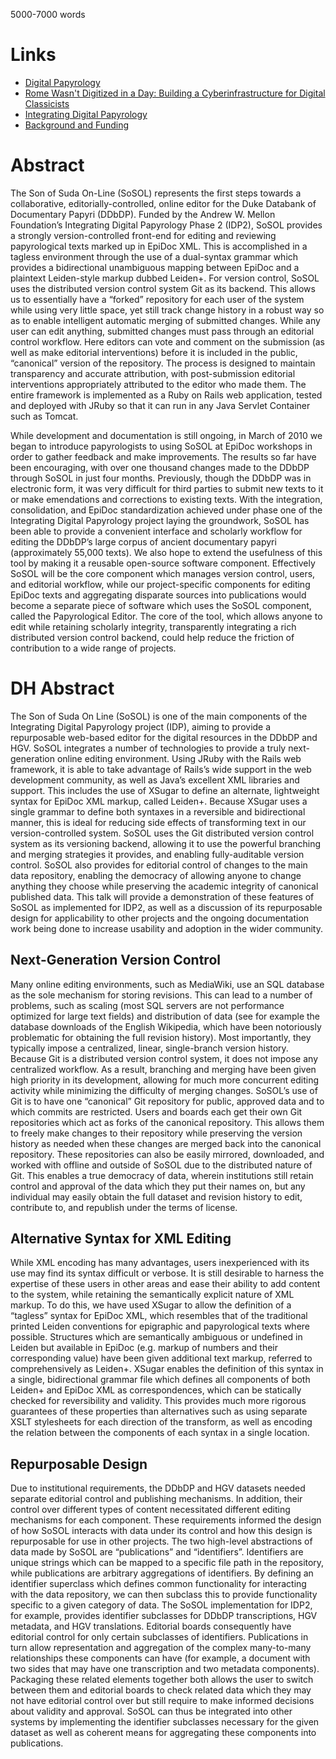 5000-7000 words

Links
=====

* [Digital Papyrology](http://www.stoa.org/archives/1263)
* [Rome Wasn't Digitized in a Day: Building a Cyberinfrastructure for Digital Classicists](http://www.clir.org/pubs/archives/Babeu2010.pdf)
* [Integrating Digital Papyrology](http://hdl.handle.net/2451/29592)
* [Background and Funding](http://idp.atlantides.org/trac/idp/wiki/BackgroundAndFunding)

Abstract
========

The Son of Suda On-Line (SoSOL) represents the first steps towards a
collaborative, editorially-controlled, online editor for the Duke Databank of
Documentary Papyri (DDbDP). Funded by the Andrew W. Mellon Foundation’s
Integrating Digital Papyrology Phase 2 (IDP2), SoSOL provides a strongly
version-controlled front-end for editing and reviewing papyrological texts
marked up in EpiDoc XML. This is accomplished in a tagless environment through
the use of a dual-syntax grammar which provides a bidirectional unambiguous
mapping between EpiDoc and a plaintext Leiden-style markup dubbed Leiden+. For
version control, SoSOL uses the distributed version control system Git as its
backend. This allows us to essentially have a “forked” repository for each
user of the system while using very little space, yet still track change
history in a robust way so as to enable intelligent automatic merging of
submitted changes. While any user can edit anything, submitted changes must
pass through an editorial control workflow. Here editors can vote and comment
on the submission (as well as make editorial interventions) before it is
included in the public, “canonical” version of the repository. The process is
designed to maintain transparency and accurate attribution, with
post-submission editorial interventions appropriately attributed to the editor
who made them. The entire framework is implemented as a Ruby on Rails web
application, tested and deployed with JRuby so that it can run in any Java
Servlet Container such as Tomcat.

While development and documentation is still ongoing, in March of 2010 we
began to introduce papyrologists to using SoSOL at EpiDoc workshops in order
to gather feedback and make improvements. The results so far have been
encouraging, with over one thousand changes made to the DDbDP through SoSOL in
just four months. Previously, though the DDbDP was in electronic form, it was
very difficult for third parties to submit new texts to it or make emendations
and corrections to existing texts. With the integration, consolidation, and
EpiDoc standardization achieved under phase one of the Integrating Digital
Papyrology project laying the groundwork, SoSOL has been able to provide a
convenient interface and scholarly workflow for editing the DDbDP’s large
corpus of ancient documentary papyri (approximately 55,000 texts). We also
hope to extend the usefulness of this tool by making it a reusable open-source
software component. Effectively SoSOL will be the core component which manages
version control, users, and editorial workflow, while our project-specific
components for editing EpiDoc texts and aggregating disparate sources into
publications would become a separate piece of software which uses the SoSOL
component, called the Papyrological Editor. The core of the tool, which allows
anyone to edit while retaining scholarly integrity, transparently integrating
a rich distributed version control backend, could help reduce the friction of
contribution to a wide range of projects.

DH Abstract
===========

The Son of Suda On Line (SoSOL) is one of the main components of the
Integrating Digital Papyrology project (IDP), aiming to provide a repurposable
web-based editor for the digital resources in the DDbDP and HGV. SoSOL
integrates a number of technologies to provide a truly next-generation online
editing environment. Using JRuby with the Rails web framework, it is able to
take advantage of Rails’s wide support in the web development community, as
well as Java’s excellent XML libraries and support. This includes the use of
XSugar to define an alternate, lightweight syntax for EpiDoc XML markup,
called Leiden+. Because XSugar uses a single grammar to define both syntaxes
in a reversible and bidirectional manner, this is ideal for reducing side
effects of transforming text in our version-controlled system. SoSOL uses the
Git distributed version control system as its versioning backend, allowing it
to use the powerful branching and merging strategies it provides, and enabling
fully-auditable version control. SoSOL also provides for editorial control of
changes to the main data repository, enabling the democracy of allowing anyone
to change anything they choose while preserving the academic integrity of
canonical published data. This talk will provide a demonstration of these
features of SoSOL as implemented for IDP2, as well as a discussion of its
repurposable design for applicability to other projects and the ongoing
documentation work being done to increase usability and adoption in the wider
community.

Next-Generation Version Control
-------------------------------
Many online editing environments, such as MediaWiki, use an SQL database as
the sole mechanism for storing revisions. This can lead to a number of
problems, such as scaling (most SQL servers are not performance optimized for
large text fields) and distribution of data (see for example the database
downloads of the English Wikipedia, which have been notoriously problematic
for obtaining the full revision history). Most importantly, they typically
impose a centralized, linear, single-branch version history. Because Git is a
distributed version control system, it does not impose any centralized
workflow. As a result, branching and merging have been given high priority in
its development, allowing for much more concurrent editing activity while
minimizing the difficulty of merging changes. SoSOL’s use of Git is to have
one “canonical” Git repository for public, approved data and to which commits
are restricted. Users and boards each get their own Git repositories which act
as forks of the canonical repository. This allows them to freely make changes
to their repository while preserving the version history as needed when these
changes are merged back into the canonical repository. These repositories can
also be easily mirrored, downloaded, and worked with offline and outside of
SoSOL due to the distributed nature of Git. This enables a true democracy of
data, wherein institutions still retain control and approval of the data which
they put their names on, but any individual may easily obtain the full dataset
and revision history to edit, contribute to, and republish under the terms of
license.

Alternative Syntax for XML Editing
----------------------------------
While XML encoding has many advantages, users inexperienced with its use may
find its syntax difficult or verbose. It is still desirable to harness the
expertise of these users in other areas and ease their ability to add content
to the system, while retaining the semantically explicit nature of XML markup.
To do this, we have used XSugar to allow the definition of a “tagless” syntax
for EpiDoc XML, which resembles that of the traditional printed Leiden
conventions for epigraphic and papyrological texts where possible. Structures
which are semantically ambiguous or undefined in Leiden but available in
EpiDoc (e.g. markup of numbers and their corresponding value) have been given
additional text markup, referred to comprehensively as Leiden+. XSugar enables
the definition of this syntax in a single, bidirectional grammar file which
defines all components of both Leiden+ and EpiDoc XML as correspondences,
which can be statically checked for reversibility and validity. This provides
much more rigorous guarantees of these properties than alternatives such as
using separate XSLT stylesheets for each direction of the transform, as well
as encoding the relation between the components of each syntax in a single
location.

Repurposable Design
-------------------
Due to institutional requirements, the DDbDP and HGV datasets needed separate
editorial control and publishing mechanisms. In addition, their control over
different types of content necessitated different editing mechanisms for each
component. These requirements informed the design of how SoSOL interacts with
data under its control and how this design is repurposable for use in other
projects. The two high-level abstractions of data made by SoSOL are
“publications” and “identifiers”. Identifiers are unique strings which can be
mapped to a specific file path in the repository, while publications are
arbitrary aggregations of identifiers. By defining an identifier superclass
which defines common functionality for interacting with the data repository,
we can then subclass this to provide functionality specific to a given
category of data. The SoSOL implementation for IDP2, for example, provides
identifier subclasses for DDbDP transcriptions, HGV metadata, and HGV
translations. Editorial boards consequently have editorial control for only
certain subclasses of identifiers. Publications in turn allow representation
and aggregation of the complex many-to-many relationships these components can
have (for example, a document with two sides that may have one transcription
and two metadata components). Packaging these related elements together both
allows the user to switch between them and editorial boards to check related
data which they may not have editorial control over but still require to make
informed decisions about validity and approval. SoSOL can thus be integrated
into other systems by implementing the identifier subclasses necessary for the
given dataset as well as coherent means for aggregating these components into
publications.